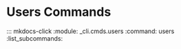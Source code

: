 # Users Commands

::: mkdocs-click
    :module: _cli.cmds.users
    :command: users
    :list_subcommands:
